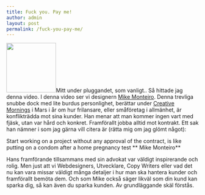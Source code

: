 ```yaml
---
title: Fuck you. Pay me!
author: admin
layout: post
permalink: /fuck-you-pay-me/
---
```

<img src="http://johniehjelm.me/wp-uploads/2011/04/mike_monteiro-p.jpg" alt="" title="mike monteiro" width="130" height="130" class="alignright size-full wp-image-89" />Mitt under pluggandet, som vanligt.. Så hittade jag denna video. I denna video ser vi designern [Mike Monteiro][1]. Denna trevliga snubbe dock med lite burdus personlighet, berättar under [Creative Mornings][2] i Mars i år om hur frilansare, eller småföretag i allmänhet, är konflikträdda mot sina kunder. Han menar att man kommer ingen vart med fjäsk, utan var hård och konkret. Framförallt jobba alltid mot kontrakt. Ett sak han nämner i som jag gärna vill citera är (rätta mig om jag glömt något):

Start working on a project without any approval of the contract, is like putting on a condom after a home pregnancy test ** Mike Monteiro** 

Hans framförande tillsammans med sin advokat var väldigt inspirerande och rolig. Men just att vi Webdesigners, Utvecklare, Copy Writers eller vad det nu kan vara missar väldigt många detaljer i hur man ska hantera kunder och framförallt bemöta dem. Och som Mike också säger likväl som din kund kan sparka dig, så kan även du sparka kunden. Av grundläggande skäl förstås.

 [1]: http://about.me/mikemonteiro
 [2]: http://www.creativemornings.com/